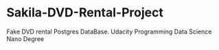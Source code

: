 # Sakila-DVD-Rental-Project
Fake DVD rental Postgres DataBase. Udacity Programming Data Science Nano Degree
